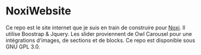 # NoxiWebsite

Ce repo est le site internet que je suis en train de construire pour [Noxi](https://twitter.com/Noxi1_48).
Il utilise Boostrap & Jquery.
Les slider proviennent de Owl Carousel pour une intégrations d'images, de sections et de blocks.
Ce repo est disponible sous GNU GPL 3.0.